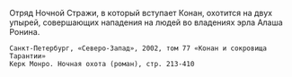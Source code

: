 <!--2021-06-13 11:26:52-->
Отряд Ночной Стражи, в который вступает Конан, охотится на двух упырей, совершающих нападения на людей во владениях эрла Алаша Ронина.
    
    Санкт-Петербург, «Северо-Запад», 2002, том 77 «Конан и сокровища Тарантии»
    Керк Монро. Ночная охота (роман), стр. 213-410